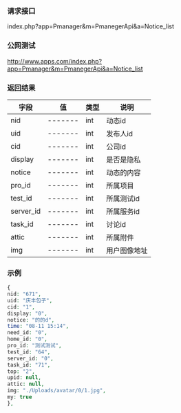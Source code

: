 ### **请求接口**
index.php?app=Pmanager&m=PmanegerApi&a=Notice_list



### **公网测试**
http://www.apps.com/index.php?app=Pmanager&m=PmanegerApi&a=Notice_list

### **返回结果**
|字段        |值          |类型    |说明        |
| ---------  |--------    |-------- |--------  |
|nid|-------   |int    |动态id  |
|uid| -------     |int    |发布人id      |
|cid| -------     |int    |公司id      |
|display| -------     |int    |是否是隐私     |
|notice| -------     |int    |动态的内容      |
|pro_id| -------     |int    |所属项目     |
|test_id| -------     |int    |所属测试id      |
|server_id| -------     |int    |所属服务id    |
|task_id| -------     |int    |讨论id    |
|attic| -------     |int    |所属附件    |
|img| -------     |int    |用户图像地址  |
### **示例**
````php
{
nid: "671",
uid: "庆丰包子",
cid: "1",
display: "0",
notice: "的的d",
time: "08-11 15:14",
need_id: "0",
home_id: "0",
pro_id: "测试测试",
test_id: "64",
server_id: "0",
task_id: "71",
top: "2",
upid: null,
attic: null,
img: "./Uploads/avatar/0/1.jpg",
my: true
},
